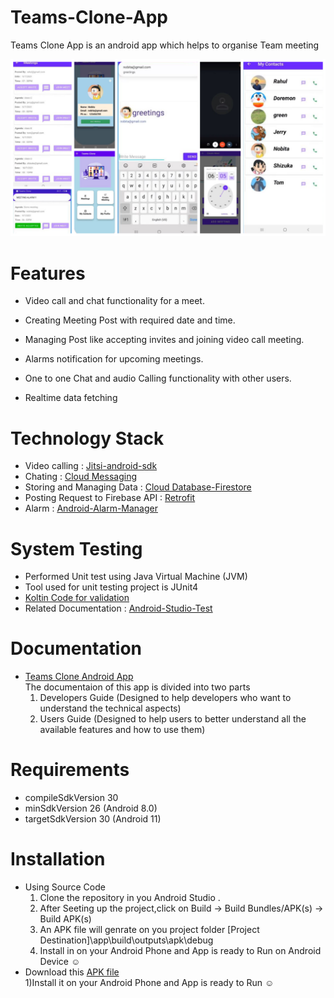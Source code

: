 # Teams-Clone-App
Teams Clone App 
is an android  app  which helps to organise Team meeting

![](https://github.com/enlightrahulrm31/Teams-Clone-App/blob/master/app/src/main/res/drawable/my_post_github.png)


# Features

* Video call and chat functionality for a meet.

* Creating Meeting Post with required date and time.

* Managing Post like accepting invites and joining video call meeting.

* Alarms notification for upcoming meetings.

* One to one Chat and audio Calling functionality with other users.

* Realtime data fetching 


# Technology Stack

*  Video calling : [Jitsi-android-sdk](https://jitsi.github.io/handbook/docs/dev-guide/dev-guide-android-sdk)
*  Chating : [Cloud Messaging](https://firebase.google.com/docs/cloud-messaging)
*  Storing and Managing Data : [Cloud Database-Firestore](https://firebase.google.com/docs/firestore)
*  Posting Request to Firebase API : [Retrofit](https://square.github.io/retrofit/)
*  Alarm : [Android-Alarm-Manager](https://developer.android.com/reference/android/app/AlarmManager)

# System Testing 
* Performed Unit test using Java Virtual Machine (JVM) 
* Tool used for unit testing project is JUnit4
* [Koltin Code for validation](https://github.com/enlightrahulrm31/Teams-Clone-App/blob/master/app/src/test/java/com/example/bcd/ValidationTest.kt)
* Related Documentation : [Android-Studio-Test](https://developer.android.com/studio/test)

# Documentation 
* [Teams Clone Android App](https://drive.google.com/file/d/13Bb8uPS3bqSMunIC2ei9bH6b5YHTAbS-/view?usp=sharing)  
 The documentaion of this app is divided into two parts    
  1) Developers Guide (Designed to help developers who want to understand the technical aspects)  
  2) Users Guide (Designed to help users to better understand all the available features and how to use them)  
 
 
# Requirements  
* compileSdkVersion 30    
* minSdkVersion 26  (Android 8.0)  
* targetSdkVersion 30  (Android 11)

# Installation 
* Using Source Code 
  1) Clone the repository in you Android Studio .
  2) After Seeting up the project,click on Build -> Build Bundles/APK(s) -> Build APK(s)
  3) An APK file will genrate on you project folder  [Project Destination]\app\build\outputs\apk\debug
  4) Install in on your Android Phone and App is ready to Run on Android Device :relaxed:
* Download this [APK file](https://drive.google.com/file/d/1t6Uq4gwwZwgh_YPCT00FJWMkVa1D3k5Y/view?usp=sharing)  
  1)Install it on your Android Phone and App is ready to Run :relaxed:
